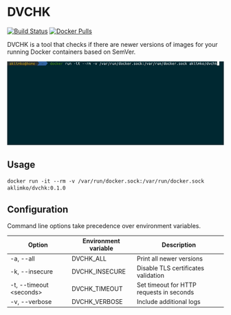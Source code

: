 # DVCHK
[![Build Status](https://travis-ci.com/aklimko/dvchk.svg?branch=master)](https://travis-ci.com/aklimko/dvchk)
[![Docker Pulls](https://img.shields.io/docker/pulls/aklimko/dvchk.svg)](https://hub.docker.com/r/aklimko/dvchk)

DVCHK is a tool that checks if there are newer versions of images for your running Docker containers based on SemVer.

![Demo](demo.gif)

## Usage
```shell
docker run -it --rm -v /var/run/docker.sock:/var/run/docker.sock aklimko/dvchk:0.1.0
```

## Configuration
Command line options take precedence over environment variables.

| Option                        | Environment variable | Description                              |
| ----------------------------- | -------------------- | ---------------------------------------- |
| -a, --all                     | DVCHK_ALL            | Print all newer versions                 |
| -k, --insecure                | DVCHK_INSECURE       | Disable TLS certificates validation      |
| -t, --timeout &lt;seconds&gt; | DVCHK_TIMEOUT        | Set timeout for HTTP requests in seconds |
| -v, --verbose                 | DVCHK_VERBOSE        | Include additional logs                  |
